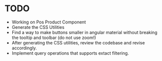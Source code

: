 # TODO

- Working on Pos Product Component
- Generate the CSS Utilities
- Find a way to make buttons smaller in angular material without breaking the tooltip and toolbar (do not use zoom!)
- After generating the CSS utilities, review the codebase and revise accordingly.
- Implement query operations that supports extact filtering.
